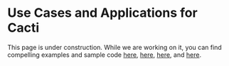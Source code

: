 # Use Cases and Applications for Cacti

This page is under construction. While we are working on it, you can find compelling examples and sample code [here](https://github.com/hyperledger-cacti/cacti/blob/main/whitepaper/whitepaper.md), [here](./weaver/user-stories/), [here](https://github.com/hyperledger-cacti/cacti/tree/main/examples), and [here](https://github.com/hyperledger-cacti/cacti/tree/main/weaver/samples).
